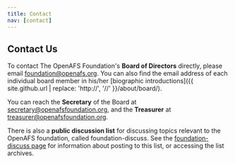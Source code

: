 ```yaml
---
title: Contact
nav: [contact]
---
```


##  Contact Us  ##

To contact The OpenAFS Foundation's **Board of Directors** directly, please email
<foundation@openafs.org>. You can also find the email address of each individual
board member in his/her [biographic introductions]({{ site.github.url | replace: 'http://', '//' }}/about/board/).

You can reach the **Secretary** of the Board at <secretary@openafsfoundation.org>, and the
**Treasurer** at <treasurer@openafsfoundation.org>.

There is also a **public discussion list** for discussing topics relevant to the
OpenAFS foundation, called foundation-discuss. See the [foundation-discuss
page](http://lists.openafs.org/mailman/listinfo/foundation-discuss) for
information about posting to this list, or accessing the list archives.
